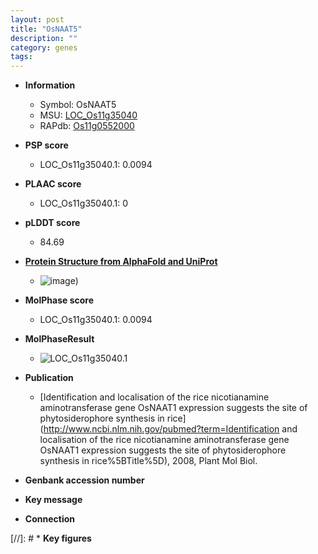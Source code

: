 ```yaml
---
layout: post
title: "OsNAAT5"
description: ""
category: genes
tags: 
---
```


* **Information**  
    + Symbol: OsNAAT5  
    + MSU: [LOC_Os11g35040](http://rice.plantbiology.msu.edu/cgi-bin/ORF_infopage.cgi?orf=LOC_Os11g35040)  
    + RAPdb: [Os11g0552000](http://rapdb.dna.affrc.go.jp/viewer/gbrowse_details/irgsp1?name=Os11g0552000)  

* **PSP score**  
    + LOC_Os11g35040.1: 0.0094 

* **PLAAC score**  
    + LOC_Os11g35040.1: 0 

* **pLDDT score**
    + 84.69

* **[Protein Structure from AlphaFold and UniProt](https://www.uniprot.org/uniprotkb/Q2R2Q2/entry#structure)**
    + ![image](https://ricepsp.github.io/images/Q2/AF-Q2R2Q2-F1.png))

* **MolPhase score**
    + LOC_Os11g35040.1: 0.0094

* **MolPhaseResult**
    + ![LOC_Os11g35040.1](https://ricepsp.github.io/pictures/LOC_Os11g/LOC_Os11g35040.1.png)

* **Publication**  
    + [Identification and localisation of the rice nicotianamine aminotransferase gene OsNAAT1 expression suggests the site of phytosiderophore synthesis in rice](http://www.ncbi.nlm.nih.gov/pubmed?term=Identification and localisation of the rice nicotianamine aminotransferase gene OsNAAT1 expression suggests the site of phytosiderophore synthesis in rice%5BTitle%5D), 2008, Plant Mol Biol.

* **Genbank accession number**  

* **Key message**  

* **Connection**  

[//]: # * **Key figures**  



